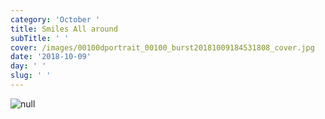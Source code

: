 ```yaml
---
category: 'October '
title: Smiles All around
subTitle: ' '
cover: /images/00100dportrait_00100_burst20181009184531808_cover.jpg
date: '2018-10-09'
day: ' '
slug: ' '
---
```

![null](/images/00100dportrait_00100_burst20181009184531808_cover.jpg)
